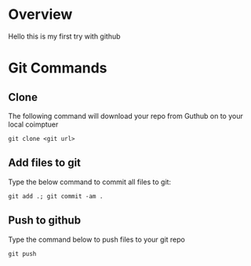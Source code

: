 # Overview

Hello this is my first try with github

# Git Commands

## Clone

The following command will download your repo from Guthub on to your local coimptuer
```
git clone <git url>
```

## Add files to git

Type the below command to commit all files to git:
```
git add .; git commit -am .
```

## Push to github

Type the command below to push files to your git repo

```
git push
```
